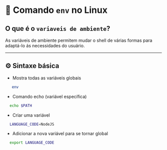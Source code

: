 # 📘 Comando `env` no Linux

## O que é o `variaveis de ambiente`?

As variáveis de ambiente permitem mudar o shell de várias formas para adaptá-lo ás necessidades do usuário.

---

## ⚙️ Sintaxe básica

* Mostra todas as variáveis globais
```bash
   env
```

* Comando echo (variável específica)
```bash
  echo $PATH
```

* Criar uma variável
```bash
  LANGUAGE_CODE=NodeJS
```

* Adicionar a nova variável para se tornar global
```bash
  export LANGUAGE_CODE
```

